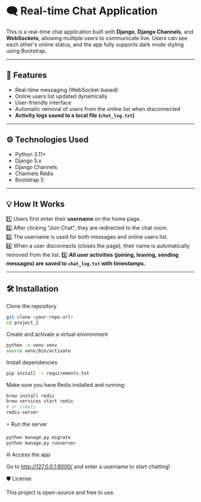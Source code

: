 # 🗨️ Real-time Chat Application

This is a real-time chat application built with **Django**, **Django Channels**, and **WebSockets**, allowing multiple users to communicate live. Users can see each other's online status, and the app fully supports dark mode styling using Bootstrap.

---

## 🚀 Features

- Real-time messaging (WebSocket-based)
- Online users list updated dynamically
- User-friendly interface 
- Automatic removal of users from the online list when disconnected
- **Activity logs saved to a local file (`chat_log.txt`)**

---

## ⚙️ Technologies Used

- Python 3.11+
- Django 5.x
- Django Channels
- Channels Redis
- Bootstrap 5

---

## 💡 How It Works

1️⃣ Users first enter their **username** on the home page.  
2️⃣ After clicking "Join Chat", they are redirected to the chat room.  
3️⃣ The username is used for both messages and online users list.  
4️⃣ When a user disconnects (closes the page), their name is automatically removed from the list.
5️⃣ **All user activities (joining, leaving, sending messages) are saved to `chat_log.txt` with timestamps.**

---

## 🛠️ Installation

Clone the repository

```bash
git clone <your-repo-url>
cd project_2
```
Create and activate a virtual environment
```bash
python -m venv venv
source venv/bin/activate
```

Install dependencies
```bash
pip install -r requirements.txt
```

Make sure you have Redis installed and running:
```bash
brew install redis
brew services start redis
# or simply
redis-server
```

⚡ Run the server
```bash
python manage.py migrate
python manage.py runserver
```
🌐 Access the app

Go to http://127.0.0.1:8000/ and enter a username to start chatting!

🛡️ License

This project is open-source and free to use.









